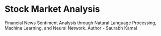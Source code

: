 # Stock Market Analysis
Financial News Sentiment Analysis through Natural Language Processing, Machine Learning, and Neural Network.
Author - Saurabh Kamal
